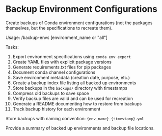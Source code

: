 # Backup Environment Configurations

Create backups of Conda environment configurations (not the packages themselves, but the specifications to recreate them).

Usage: /backup-envs [environment_name or "all"]

Tasks:
1. Export environment specifications using `conda env export`
2. Create YAML files with explicit package versions
3. Generate requirements.txt files for pip packages
4. Document conda channel configurations
5. Save environment metadata (creation date, purpose, etc.)
6. Create a backup index file listing all backed up environments
7. Store backups in the `backups/` directory with timestamps
8. Compress old backups to save space
9. Verify backup files are valid and can be used for recreation
10. Generate a README documenting how to restore from backups
11. Track backup history for each environment

Store backups with naming convention: `{env_name}_{timestamp}.yml`

Provide a summary of backed up environments and backup file locations.
